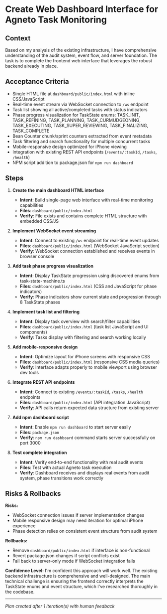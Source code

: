 # Create Web Dashboard Interface for Agneto Task Monitoring

## Context
Based on my analysis of the existing infrastructure, I have comprehensive understanding of the audit system, event flow, and server foundation. The task is to complete the frontend web interface that leverages the robust backend already in place.

## Acceptance Criteria
- Single HTML file at `dashboard/public/index.html` with inline CSS/JavaScript
- Real-time event stream via WebSocket connection to `/ws` endpoint
- Task list showing all active/completed tasks with status indicators  
- Phase progress visualization for TaskState enums: TASK_INIT, TASK_REFINING, TASK_PLANNING, TASK_CURMUDGEONING, TASK_EXECUTING, TASK_SUPER_REVIEWING, TASK_FINALIZING, TASK_COMPLETE
- Bean Counter chunk/sprint counters extracted from event metadata
- Task filtering and search functionality for multiple concurrent tasks
- Mobile-responsive design optimized for iPhone viewing
- Integration with existing REST API endpoints (`/events/:taskId`, `/tasks`, `/health`)
- NPM script addition to package.json for `npm run dashboard`

## Steps

1. **Create the main dashboard HTML interface**
   - **Intent**: Build single-page web interface with real-time monitoring capabilities
   - **Files**: `dashboard/public/index.html`
   - **Verify**: File exists and contains complete HTML structure with embedded CSS/JS

2. **Implement WebSocket event streaming**
   - **Intent**: Connect to existing `/ws` endpoint for real-time event updates
   - **Files**: `dashboard/public/index.html` (WebSocket JavaScript section)
   - **Verify**: WebSocket connection established and receives events in browser console

3. **Add task phase progress visualization**
   - **Intent**: Display TaskState progression using discovered enums from task-state-machine.ts
   - **Files**: `dashboard/public/index.html` (CSS and JavaScript for phase indicators)
   - **Verify**: Phase indicators show current state and progression through 8 TaskState phases

4. **Implement task list and filtering**
   - **Intent**: Display task overview with search/filter capabilities
   - **Files**: `dashboard/public/index.html` (task list JavaScript and UI components)
   - **Verify**: Tasks display with filtering and search working locally

5. **Add mobile-responsive design**
   - **Intent**: Optimize layout for iPhone screens with responsive CSS
   - **Files**: `dashboard/public/index.html` (responsive CSS media queries)
   - **Verify**: Interface adapts properly to mobile viewport using browser dev tools

6. **Integrate REST API endpoints**
   - **Intent**: Connect to existing `/events/:taskId`, `/tasks`, `/health` endpoints
   - **Files**: `dashboard/public/index.html` (API integration JavaScript)
   - **Verify**: API calls return expected data structure from existing server

7. **Add npm dashboard script**
   - **Intent**: Enable `npm run dashboard` to start server easily
   - **Files**: `package.json` 
   - **Verify**: `npm run dashboard` command starts server successfully on port 3000

8. **Test complete integration**
   - **Intent**: Verify end-to-end functionality with real audit events
   - **Files**: Test with actual Agneto task execution
   - **Verify**: Dashboard receives and displays real events from audit system, phase transitions work correctly

## Risks & Rollbacks

**Risks:**
- WebSocket connection issues if server implementation changes
- Mobile responsive design may need iteration for optimal iPhone experience  
- Phase detection relies on consistent event structure from audit system

**Rollbacks:**
- Remove `dashboard/public/index.html` if interface is non-functional
- Revert package.json changes if script conflicts exist
- Fall back to server-only mode if WebSocket integration fails

**Confidence Level:** I'm confident this approach will work well. The existing backend infrastructure is comprehensive and well-designed. The main technical challenge is ensuring the frontend correctly interprets the TaskState enums and event structure, which I've researched thoroughly in the codebase.

---
_Plan created after 1 iteration(s) with human feedback_
